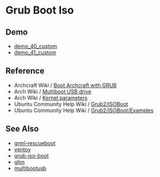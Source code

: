 
# Grub Boot Iso


## Demo

* [demo_40_custom](demo_40_custom)
* [demo_41_custom](demo_41_custom)


## Reference

* Archcraft Wiki / [Boot Archcraft with GRUB](https://wiki.archcraft.io/docs/boot-iso/boot-with-grub)
* Arch Wiki / [Multiboot USB drive](https://wiki.archlinux.org/title/Multiboot_USB_drive#Configuring_GRUB)
* Arch Wiki / [Kernel parameters](https://wiki.archlinux.org/title/Kernel_parameters#GRUB)
* Ubuntu Community Help Wiki / [Grub2/ISOBoot](https://help.ubuntu.com/community/Grub2/ISOBoot)
* Ubuntu Community Help Wiki / [Grub2/ISOBoot/Examples](https://help.ubuntu.com/community/Grub2/ISOBoot/Examples)


## See Also

* [grml-rescueboot](https://wiki.grml.org/doku.php?id=rescueboot)
* [ventoy](https://www.ventoy.net/)
* [grub-iso-boot](https://github.com/Jimmy-Z/grub-iso-boot)
* [glim](https://github.com/thias/glim)
* [multibootusb](https://github.com/aguslr/multibootusb)

